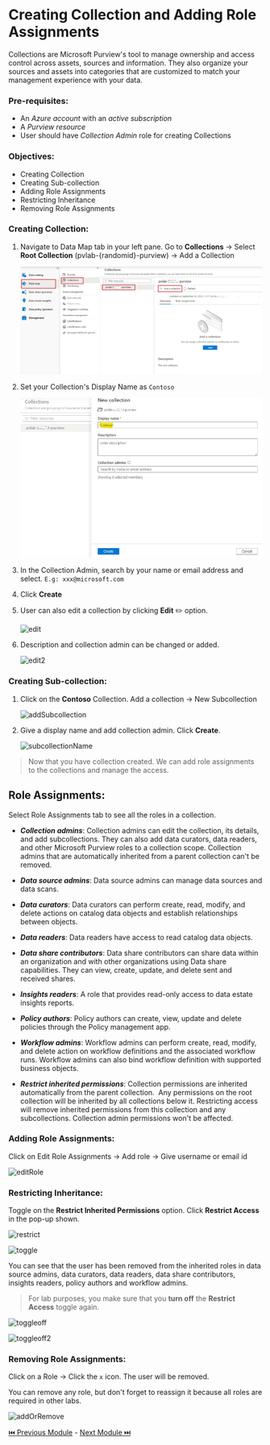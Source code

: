 # Creating Collection and Adding Role Assignments

Collections are Microsoft Purview's tool to manage ownership and access control across assets, sources and information.
They also organize your sources and assets into categories that are customized to match your management experience with your data.

### Pre-requisites:

- An *Azure account* with an *active subscription*
- A *Purview resource*
- User should have *Collection Admin* role for creating Collections

### Objectives:

- Creating Collection
- Creating Sub-collection
- Adding Role Assignments
- Restricting Inheritance
- Removing Role Assignments

### Creating Collection:

1. Navigate to Data Map tab in your left pane. Go to **Collections** -> Select **Root Collection** (pvlab-{randomid}-purview) -> Add a Collection

   ![addCollection](./assets/2-1_add_collection.jpg "add collection")

2. Set your Collection's Display Name as ```Contoso```

   ![collectionName](./assets/2-2_collection_name.jpg "collection name")

3. In the Collection Admin, search by your name or email address and select.
   ```E.g: xxx@microsoft.com```

4. Click **Create**

5. User can also edit a collection by clicking **Edit** ✏️ option.

   ![edit](./assets/2-3_edit.jpg "edit")

6. Description and collection admin can be changed or added.

   ![edit2](./assets/2-4_edit_2.jpg "edit 2")

### Creating Sub-collection:

1. Click on the **Contoso** Collection. Add a collection -> New Subcollection

   ![addSubcollection](./assets/2-5_add_subcollection.jpg "add subcollection")

2. Give a display name and add collection admin. Click **Create**.

   ![subcollectionName](./assets/2-6_subcollection_name.jpg "subcollection name")

> Now that you have collection created. We can add role assignments to the collections and manage the access.

## Role Assignments:

Select Role Assignments tab to see all the roles in a collection.

- **_Collection admins_**: 
  Collection admins can edit the collection, its details, and add subcollections. They can also add data curators, data readers, and other Microsoft Purview roles to a collection scope. Collection admins that are automatically inherited from a parent collection can't be removed.

- **_Data source admins_**:
  Data source admins can manage data sources and data scans.

- **_Data curators_**:
  Data curators can perform create, read, modify, and delete actions on catalog data objects and establish relationships between objects.

- **_Data readers_**:
  Data readers have access to read catalog data objects.

- **_Data share contributors_**:
  Data share contributors can share data within an organization and with other organizations using Data share capabilities. They can view, create, update, and delete sent and received shares.

- **_Insights readers_**:
  A role that provides read-only access to data estate insights reports.

- **_Policy authors_**:
  Policy authors can create, view, update and delete policies through the Policy management app.

- **_Workflow admins_**:
  Workflow admins can perform create, read, modify, and delete action on workflow definitions and the associated workflow runs. Workflow admins can also bind workflow definition with supported business objects.

- **_Restrict inherited permissions_**:
  Collection permissions are inherited automatically from the parent collection. 
  Any permissions on the root collection will be inherited by all collections below it.
  Restricting access will remove inherited permissions from this collection and any subcollections.
  Collection admin permissions won't be affected.

### Adding Role Assignments:

Click on Edit Role Assignments -> Add role -> Give username or email id

![editRole](./assets/2-7_edit_role.jpg "edit role")

### Restricting Inheritance:

Toggle on the **Restrict Inherited Permissions** option. Click **Restrict Access** in the pop-up shown.

![restrict](./assets/2-8_restrict.jpg "restrict")

![toggle](./assets/2-9_toggle.jpg "toggle")

You can see that the user has been removed from the inherited roles in data source admins, data curators, data readers, data share contributors, insights readers, policy authors and workflow admins.

> For lab purposes, you make sure that you **turn off** the **Restrict Access** toggle again.

![toggleoff](./assets/2-9_2_toggle.jpg "toggleoff")

![toggleoff2](./assets/2-9_3_toggle.jpg "toggleoff2")



### Removing Role Assignments:

Click on a Role -> Click the ``x`` icon. The user will be removed.

You can remove any role, but don't forget to reassign it because all roles are required in other labs.

![addOrRemove](./assets/2-10_add_or_remove.jpg "add or remove")

[ ⏮️ Previous Module](../01_connecting-to-microsoft-purview-portal/documentation.md) - [Next Module ⏭️](../03_registering-and-scanning-sql-db-source/documentation.md)
